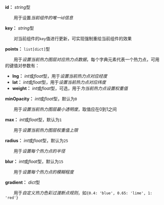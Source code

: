 **id：** *string*型

　　用于设置*当前组件的唯一id信息*

**key：** *string*型

　　对当前组件的`key`值进行更新，可实现强制重绘当前组件的效果

**points：** `list[dict]`型

　　用于*设置当前热力图层对应热力点数据*，每个字典元素代表一个热力点，可用的键值对参数有：

- **lng：** *int*或*float*型，用于*设置当前热力点对应经度*
- **lat：** *int*或*float*型，用于*设置当前热力点对应纬度*
- **weight：** *int*或*float*型，可选，用于*为当前热力点设置权重值*

**minOpacity：** *int*或*float*型，默认为`0`

　　用于*设置当前热力图层最小透明度*，取值应在0到1之间

**max：** *int*或*float*型，默认为`1`

　　用于*设置当前热力图层权重值上限*

**radius：** *int*或*float*型，默认为`25`

　　用于*设置每个热力点的半径*

**blur：** *int*或*float*型，默认为`15`

　　用于*设置每个热力点的模糊程度*

**gradient：** *dict*型

　　用于*自定义热力色彩过渡断点规则*，如`{0.4: 'blue', 0.65: 'lime', 1: 'red'}`